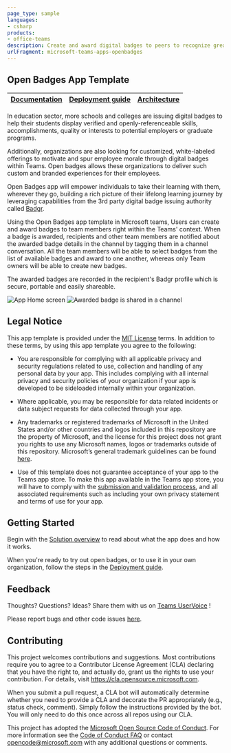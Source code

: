 ```yaml
---
page_type: sample
languages:
- csharp
products:
- office-teams
description: Create and award digital badges to peers to recognize great work.
urlFragment: microsoft-teams-apps-openbadges
---
```


## Open Badges App Template

| [Documentation](https://github.com/OfficeDev/microsoft-teams-apps-openbadges/wiki) | [Deployment guide](https://github.com/OfficeDev/microsoft-teams-apps-openbadges/wiki/Deployment-guide) | [Architecture](https://github.com/OfficeDev/microsoft-teams-apps-openbadges/wiki/Solution-Overview)
|--|--|--|

In education sector, more schools and colleges are issuing digital badges to help their students display verified and openly-referenceable skills, accomplishments, quality or interests  to potential employers or graduate programs.

Additionally, organizations are also looking for customized, white-labeled offerings to motivate and spur employee morale through digital badges within Teams. Open badges allows these organizations to deliver such custom and branded experiences for their employees.

Open Badges app will empower individuals to take their learning with them, wherever they go, building a rich picture of their lifelong learning journey by leveraging capabilities from the 3rd party digital badge issuing authority called [Badgr](https://badgr.org/).


Using the Open Badges app template in Microsoft teams, Users can create and award badges to team members right within the Teams' context. When a badge is awarded,  recipients and other team members are notified about the awarded badge details in the channel by tagging them in a channel conversation. All the team members will be able to select badges from the list of available badges and award to one another, whereas only Team owners will be able to create new badges.

The awarded badges are recorded in the recipient's Badgr profile which is secure, portable and easily shareable.

![App Home screen](https://github.com/OfficeDev/microsoft-teams-apps-openbadges/wiki/Images/Open_Badges_01.png)
![Awarded badge is shared in a channel](https://github.com/OfficeDev/microsoft-teams-apps-openbadges/wiki/Images/Open_Badges_02.png)

## Legal Notice
This app template is provided under the [MIT License](https://github.com/OfficeDev/microsoft-teams-apps-openbadges/blob/master/LICENSE) terms.  In addition to these terms, by using this app template you agree to the following:

-	You are responsible for complying with all applicable privacy and security regulations related to use, collection and handling of any personal data by your app.  This includes complying with all internal privacy and security policies of your organization if your app is developed to be sideloaded internally within your organization.

-	Where applicable, you may be responsible for data related incidents or data subject requests for data collected through your app.

-	Any trademarks or registered trademarks of Microsoft in the United States and/or other countries and logos included in this repository are the property of Microsoft, and the license for this project does not grant you rights to use any Microsoft names, logos or trademarks outside of this repository.  Microsoft’s general trademark guidelines can be found [here](https://www.microsoft.com/en-us/legal/intellectualproperty/trademarks/usage/general.aspx).

-	Use of this template does not guarantee acceptance of your app to the Teams app store.  To make this app available in the Teams app store, you will have to comply with the [submission and validation process](https://docs.microsoft.com/en-us/microsoftteams/platform/concepts/deploy-and-publish/appsource/publish), and all associated requirements such as including your own privacy statement and terms of use for your app.

## Getting Started

Begin with the [Solution overview](https://github.com/OfficeDev/microsoft-teams-apps-openbadges/wiki/Solution-Overview) to read about what the app does and how it works.

When you're ready to try out open badges, or to use it in your own organization, follow the steps in the [Deployment guide](https://github.com/OfficeDev/microsoft-teams-apps-openbadges/wiki/Deployment-guide).

## **Feedback**

Thoughts? Questions? Ideas? Share them with us on [Teams UserVoice](https://microsoftteams.uservoice.com/forums/555103-public) !

Please report bugs and other code issues [here](https://github.com/OfficeDev/microsoft-teams-apps-openbadges/issues/new).

## Contributing

This project welcomes contributions and suggestions.  Most contributions require you to agree to a
Contributor License Agreement (CLA) declaring that you have the right to, and actually do, grant us
the rights to use your contribution. For details, visit https://cla.opensource.microsoft.com.

When you submit a pull request, a CLA bot will automatically determine whether you need to provide
a CLA and decorate the PR appropriately (e.g., status check, comment). Simply follow the instructions
provided by the bot. You will only need to do this once across all repos using our CLA.

This project has adopted the [Microsoft Open Source Code of Conduct](https://opensource.microsoft.com/codeofconduct/).
For more information see the [Code of Conduct FAQ](https://opensource.microsoft.com/codeofconduct/faq/) or
contact [opencode@microsoft.com](mailto:opencode@microsoft.com) with any additional questions or comments.
